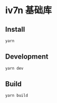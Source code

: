 # iv7n 基础库

## Install

```bash
yarn
```

## Development

```bash
yarn dev
```

## Build

```bash
yarn build
```
